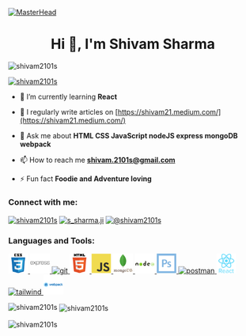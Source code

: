 [![MasterHead](https://user-images.githubusercontent.com/90531603/148161117-400524a5-22a2-4c9d-a1e8-8ddea6f7e5d0.png)](https://github.com/Shivam2101s/)

<h1 align="center">Hi 👋, I'm Shivam Sharma</h1>
<p align="left"> <img src="https://komarev.com/ghpvc/?username=shivam2101s&label=Profile%20views&color=0e75b6&style=flat" alt="shivam2101s" /> </p>

<p align="left"> <a href="https://github.com/ryo-ma/github-profile-trophy"><img src="https://github-profile-trophy.vercel.app/?username=shivam2101s" alt="shivam2101s" /></a> </p>

- 🌱 I’m currently learning **React**

- 📝 I regularly write articles on [https://shivam21.medium.com/](https://shivam21.medium.com/)

- 💬 Ask me about **HTML CSS JavaScript nodeJS express mongoDB webpack**

- 📫 How to reach me **shivam.2101s@gmail.com**

- ⚡ Fun fact **Foodie and Adventure loving**

<h3 align="left">Connect with me:</h3>
<p align="left">
<a href="https://linkedin.com/in/shivam2101s" target="blank"><img align="center" src="https://raw.githubusercontent.com/rahuldkjain/github-profile-readme-generator/master/src/images/icons/Social/linked-in-alt.svg" alt="shivam2101s" height="30" width="40" /></a>
<a href="https://instagram.com/urban_traveler.21" target="blank"><img align="center" src="https://raw.githubusercontent.com/rahuldkjain/github-profile-readme-generator/master/src/images/icons/Social/instagram.svg" alt="s_sharma.ji" height="30" width="40" /></a>
<a href="https://medium.com/@shivam2101s" target="blank"><img align="center" src="https://raw.githubusercontent.com/rahuldkjain/github-profile-readme-generator/master/src/images/icons/Social/medium.svg" alt="@shivam2101s" height="30" width="40" /></a>
</p>

<h3 align="left">Languages and Tools:</h3>
<p align="left"> <a href="https://www.w3schools.com/css/" target="_blank" rel="noreferrer"> <img src="https://raw.githubusercontent.com/devicons/devicon/master/icons/css3/css3-original-wordmark.svg" alt="css3" width="40" height="40"/> </a> <a href="https://expressjs.com" target="_blank" rel="noreferrer"> <img src="https://raw.githubusercontent.com/devicons/devicon/master/icons/express/express-original-wordmark.svg" alt="express" width="40" height="40"/> </a> <a href="https://git-scm.com/" target="_blank" rel="noreferrer"> <img src="https://www.vectorlogo.zone/logos/git-scm/git-scm-icon.svg" alt="git" width="40" height="40"/> </a> <a href="https://www.w3.org/html/" target="_blank" rel="noreferrer"> <img src="https://raw.githubusercontent.com/devicons/devicon/master/icons/html5/html5-original-wordmark.svg" alt="html5" width="40" height="40"/> </a> <a href="https://developer.mozilla.org/en-US/docs/Web/JavaScript" target="_blank" rel="noreferrer"> <img src="https://raw.githubusercontent.com/devicons/devicon/master/icons/javascript/javascript-original.svg" alt="javascript" width="40" height="40"/> </a> <a href="https://www.mongodb.com/" target="_blank" rel="noreferrer"> <img src="https://raw.githubusercontent.com/devicons/devicon/master/icons/mongodb/mongodb-original-wordmark.svg" alt="mongodb" width="40" height="40"/> </a> <a href="https://nodejs.org" target="_blank" rel="noreferrer"> <img src="https://raw.githubusercontent.com/devicons/devicon/master/icons/nodejs/nodejs-original-wordmark.svg" alt="nodejs" width="40" height="40"/> </a> <a href="https://www.photoshop.com/en" target="_blank" rel="noreferrer"> <img src="https://raw.githubusercontent.com/devicons/devicon/master/icons/photoshop/photoshop-line.svg" alt="photoshop" width="40" height="40"/> </a> <a href="https://postman.com" target="_blank" rel="noreferrer"> <img src="https://www.vectorlogo.zone/logos/getpostman/getpostman-icon.svg" alt="postman" width="40" height="40"/> </a> <a href="https://reactjs.org/" target="_blank" rel="noreferrer"> <img src="https://raw.githubusercontent.com/devicons/devicon/master/icons/react/react-original-wordmark.svg" alt="react" width="40" height="40"/> </a> <a href="https://tailwindcss.com/" target="_blank" rel="noreferrer"> <img src="https://www.vectorlogo.zone/logos/tailwindcss/tailwindcss-icon.svg" alt="tailwind" width="40" height="40"/> </a> <a href="https://webpack.js.org" target="_blank" rel="noreferrer"> <img src="https://raw.githubusercontent.com/devicons/devicon/d00d0969292a6569d45b06d3f350f463a0107b0d/icons/webpack/webpack-original-wordmark.svg" alt="webpack" width="40" height="40"/> </a> </p>

<p><img align="left" src="https://github-readme-stats.vercel.app/api/top-langs?username=shivam2101s&show_icons=true&locale=en&layout=compact" alt="shivam2101s" /></p>

<p>&nbsp;<img align="center" src="https://github-readme-stats.vercel.app/api?username=shivam2101s&show_icons=true&locale=en" alt="shivam2101s" /></p>

<p><img align="center" src="https://github-readme-streak-stats.herokuapp.com/?user=shivam2101s&" alt="shivam2101s" /></p>
